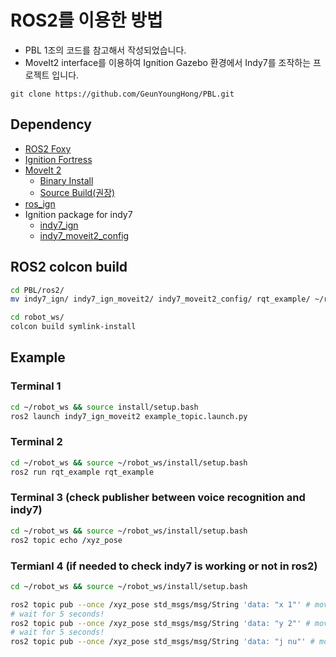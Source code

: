 # ROS2를 이용한 방법
* PBL 1조의 코드를 참고해서 작성되었습니다.
* MoveIt2 interface를 이용하여 Ignition Gazebo 환경에서 Indy7를 조작하는 프로젝트 입니다.
```
git clone https://github.com/GeunYoungHong/PBL.git
```

## Dependency

- [ROS2 Foxy](https://docs.ros.org/en/foxy/Installation.html)
- [Ignition Fortress](https://ignitionrobotics.org/docs/fortress)
- [MoveIt 2](https://moveit.ros.org/)
  - [Binary Install](https://moveit.ros.org/install-moveit2/binary)
  - [Source Build(권장)](https://moveit.ros.org/install-moveit2/source/)
- [ros_ign](https://github.com/ignitionrobotics/ros_ign/tree/ros2)
- Ignition package for indy7
  - [indy7_ign](https://github.com/HYU-PBLRC-PB1/indy7_ign.git)
  - [indy7_moveit2_config](https://github.com/HYU-PBLRC-PB1/indy7_moveit2_config.git)

## ROS2 colcon build
```bash
cd PBL/ros2/
mv indy7_ign/ indy7_ign_moveit2/ indy7_moveit2_config/ rqt_example/ ~/robot_ws/src

cd robot_ws/
colcon build symlink-install
```

## Example

### Terminal 1
```bash
cd ~/robot_ws && source install/setup.bash
ros2 launch indy7_ign_moveit2 example_topic.launch.py 
```
### Terminal 2
```bash
cd ~/robot_ws && source ~/robot_ws/install/setup.bash
ros2 run rqt_example rqt_example
```
### Terminal 3 (check publisher between voice recognition and indy7)
```bash
cd ~/robot_ws && source ~/robot_ws/install/setup.bash
ros2 topic echo /xyz_pose
```
### Termianl 4 (if needed to check indy7 is working or not in ros2)
```bash
cd ~/robot_ws && source ~/robot_ws/install/setup.bash

ros2 topic pub --once /xyz_pose std_msgs/msg/String 'data: "x 1"' # move to x-axis by 1cm
# wait for 5 seconds!
ros2 topic pub --once /xyz_pose std_msgs/msg/String 'data: "y 2"' # move to y-axis by 1cm
# wait for 5 seconds!
ros2 topic pub --once /xyz_pose std_msgs/msg/String 'data: "j nu"' # move to initial job position
```
